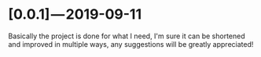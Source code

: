 # [0.0.1] — 2019-09-11
  Basically the project is done for what I need, I'm sure it can be shortened and improved in multiple ways, any suggestions will be greatly appreciated!

